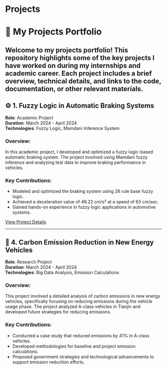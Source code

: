 # Projects
# 🚀 My Projects Portfolio

Welcome to my projects portfolio! This repository highlights some of the key projects I have worked on during my internships and academic career. Each project includes a brief overview, technical details, and links to the code, documentation, or other relevant materials.
---

## ⚙️ **1. Fuzzy Logic in Automatic Braking Systems**
**Role**: Academic Project  
**Duration**: March 2024 - April 2024  
**Technologies**: Fuzzy Logic, Mamdani Inference System

### Overview:
In this academic project, I developed and optimized a fuzzy logic-based automatic braking system. The project involved using Mamdani fuzzy inference and analyzing test data to improve braking performance in vehicles.

### Key Contributions:
- Modeled and optimized the braking system using 28 rule base fuzzy logic.
- Achieved a deceleration value of 49.22 cm/s² at a speed of 63 cm/sec.
- Gained hands-on experience in fuzzy logic applications in automotive systems.

[View Project Details](projects/fuzzy_logic_braking_system.md)

---

## 🌱 **4. Carbon Emission Reduction in New Energy Vehicles**
**Role**: Research Project  
**Duration**: March 2024 - April 2024  
**Technologies**: Big Data Analysis, Emission Calculations

### Overview:
This project involved a detailed analysis of carbon emissions in new energy vehicles, specifically focusing on reducing emissions during the vehicle usage phase. The project analyzed A-class vehicles in Tianjin and developed future strategies for reducing emissions.

### Key Contributions:
- Conducted a case study that reduced emissions by 41% in A-class vehicles.
- Developed methodologies for baseline and project emission calculations.
- Proposed government strategies and technological advancements to support emission reduction efforts.



